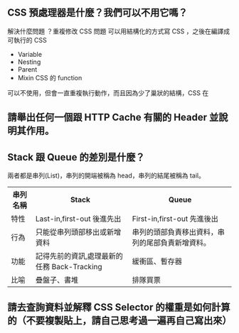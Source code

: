 ## CSS 預處理器是什麼？我們可以不用它嗎？
解決什麼問題 ？重複修改 CSS 問題
可以用結構化的方式寫 CSS ，之後在編譯成可執行的 CSS
- Variable
- Nesting
- Parent
- Mixin CSS 的 function

可以不使用，但會一直重複執行動作，而且因為少了巢狀的結構，CSS 在


## 請舉出任何一個跟 HTTP Cache 有關的 Header 並說明其作用。


## Stack 跟 Queue 的差別是什麼？
兩者都是串列(List)，串列的開端被稱為 head，串列的結尾被稱為 tail。

<table>
  <tr>
    <th>串列名稱</th>
    <th>Stack</th>
    <th>Queue</th>
  </tr>
  <tr>
    <td>特性</td>
    <td>Last-in,first-out 後進先出</td>
    <td>First-in,first-out 先進後出</td>
  </tr>
  <tr>
    <td>行為</td>
    <td>只能從串列頭部移出或新增資料</td>
    <td>串列的頭部負責移出資料，串列的尾部負責新增資料。</td>
  </tr>
  <tr>
    <td>功能</td>
    <td>記得先前的資訊,處理最新的任務 Back-Tracking</td>
    <td>緩衝區、暫存器</td>
  </tr>
  <tr>
    <td>比喻</td>
    <td>疊盤子、書堆</td>
    <td>排隊買票</td>
  </tr>
</table>

## 請去查詢資料並解釋 CSS Selector 的權重是如何計算的（不要複製貼上，請自己思考過一遍再自己寫出來）
